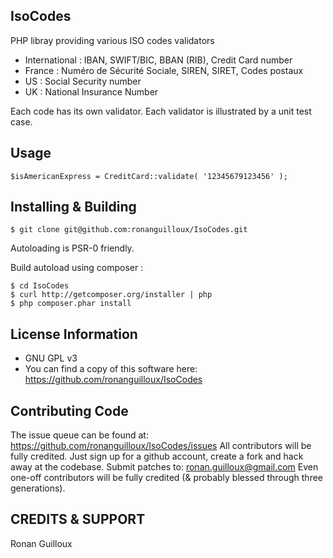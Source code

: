 IsoCodes
--------

PHP libray providing various ISO codes validators

* International : IBAN, SWIFT/BIC, BBAN (RIB), Credit Card number
* France : Numéro de Sécurité Sociale, SIREN, SIRET, Codes postaux
* US : Social Security number
* UK : National Insurance Number

Each code has its own validator.
Each validator is illustrated by a unit test case.

Usage
-----

    $isAmericanExpress = CreditCard::validate( '12345679123456' );


Installing & Building
---------------------

    $ git clone git@github.com:ronanguilloux/IsoCodes.git

Autoloading is PSR-0 friendly.

Build autoload using composer :

    $ cd IsoCodes
    $ curl http://getcomposer.org/installer | php
    $ php composer.phar install


License Information
-------------------

* GNU GPL v3
* You can find a copy of this software here: https://github.com/ronanguilloux/IsoCodes


Contributing Code
-----------------

The issue queue can be found at: https://github.com/ronanguilloux/IsoCodes/issues
All contributors will be fully credited. Just sign up for a github account, create a fork and hack away at the codebase.
Submit patches to: ronan.guilloux@gmail.com
Even one-off contributors will be fully credited (& probably blessed through three generations).

CREDITS & SUPPORT
-----------------

Ronan Guilloux
